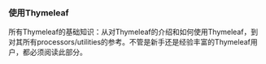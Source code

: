 ### 使用Thymeleaf  

所有Thymeleaf的基础知识：从对Thymeleaf的介绍和如何使用Thymeleaf，到对其所有processors/utilities的参考。不管是新手还是经验丰富的Thymeleaf用户，都必须阅读此部分。